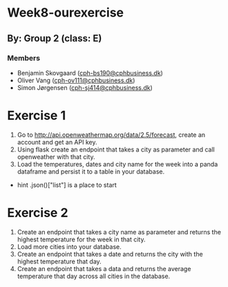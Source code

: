 # Week8-ourexercise

## By: Group 2 (class: E)
### Members
- Benjamin Skovgaard (cph-bs190@cphbusiness.dk)
- Oliver Vang (cph-ov111@cphbusiness.dk)
- Simon Jørgensen (cph-sj414@cphbusiness.dk)

# Exercise 1

1. Go to http://api.openweathermap.org/data/2.5/forecast, create an account and get an API key.
2. Using flask create an endpoint that takes a city as parameter and call openweather with that city. 
3. Load the temperatures, dates and city name for the week into a panda dataframe and persist it to a table in your database. 
  - hint .json()["list"] is a place to start

# Exercise 2

1. Create an endpoint that takes a city name as parameter and returns the highest temperature for the week in that city. 
2. Load more cities into your database. 
3. Create an endpoint that takes a date and returns the city with the highest temperature that day.
4. Create an endpoint that takes a data and returns the average temperature that day across all cities in the database. 
